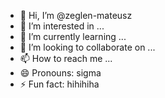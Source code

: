 - 👋 Hi, I’m @zeglen-mateusz
- 👀 I’m interested in ...
- 🌱 I’m currently learning ...
- 💞️ I’m looking to collaborate on ...
- 📫 How to reach me ...
- 😄 Pronouns: sigma
- ⚡ Fun fact: hihihiha

<!---
zeglen-mateusz/zeglen-mateusz is a ✨ special ✨ repository because its `README.md` (this file) appears on your GitHub profile.
You can click the Preview link to take a look at your changes.
--->
